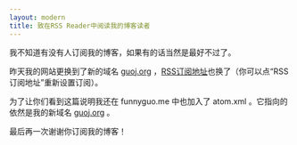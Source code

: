 ```yaml
---
layout: modern
title: 致在RSS Reader中阅读我的博客读者
---
```


我不知道有没有人订阅我的博客，如果有的话当然是最好不过了。

昨天我的网站更换到了新的域名 [guoj.org](http://www.guoj.org/) ，[RSS订阅地址](http://www.guoj.org/atom.xml)也换了（你可以点“RSS订阅地址”重新设置订阅）。

为了让你们看到这篇说明我还在 funnyguo.me 中也加入了 atom.xml 。它指向的依然是我的新域名 [guoj.org](http://www.guoj.org/) 。

最后再一次谢谢你订阅我的博客！